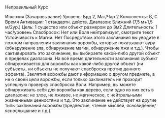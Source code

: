 
Неправильный Курс

Иллюзия (Зачаровывание)
Уровень: Брд 2, Маг/Чар 2
Компоненты: В, С
Время Активации: 1 стандартн. действ.
Диапазон: Ближний (7,5 м+1,5 м/2ур.)
Цель: 1 существо или объект размером
до 3м2
Длительность: 1 час/уровень
Спасбросок: Нет или Воля нейтрализует,
смотрите текст
Устойчивость к Магии: Нет
Посредством этого заклинания вы уводите в ложном направлении заклинания ворожбы, которые показывают ауру
(обнаружение зла, обнаружение магии,
обнаружение лжи и т.д.). Чтобы сактивировать это заклинание, вы выбираете
какой-либо другой объект в пределах
диапазона. На всё время длительности
заклинания субъект обнаруживается
для ворожбы как какой-либо другой
объект (ни субъекты, ни объекты не
получают спасброска против данного эффекта). Заклятия ворожбы дают
информацию о другом предмете, а не
о своей цели ворожбы, если только заклинатель не проходит успешную проверку спасброска Воли. Например, вы
можете обнаруживать себя для ворожбы как дерево, если одно из них есть в
диапазоне: не злое, не лживое, не магическое, с нейтральными жизненными
ценностями и т.д. Это заклинание не
действует на другие типы заклинаний
ворожбы (предвестие, чтение мыслей,
ясновидение/яснослышание и т.д.).
